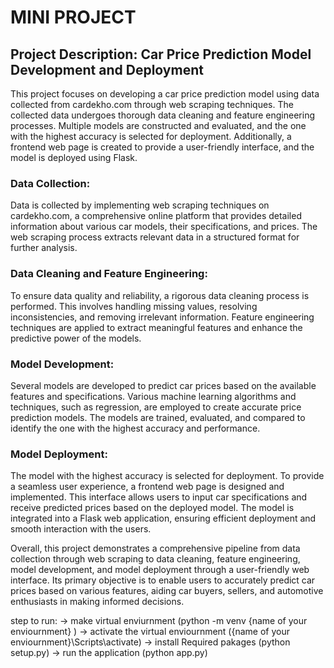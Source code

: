 # MINI PROJECT 

## Project Description: Car Price Prediction Model Development and Deployment

This project focuses on developing a car price prediction model using data collected from cardekho.com through web scraping techniques. The collected data undergoes thorough data cleaning and feature engineering processes. Multiple models are constructed and evaluated, and the one with the highest accuracy is selected for deployment. Additionally, a frontend web page is created to provide a user-friendly interface, and the model is deployed using Flask.

### Data Collection:
Data is collected by implementing web scraping techniques on cardekho.com, a comprehensive online platform that provides detailed information about various car models, their specifications, and prices. The web scraping process extracts relevant data in a structured format for further analysis.

### Data Cleaning and Feature Engineering:
To ensure data quality and reliability, a rigorous data cleaning process is performed. This involves handling missing values, resolving inconsistencies, and removing irrelevant information. Feature engineering techniques are applied to extract meaningful features and enhance the predictive power of the models.

### Model Development:
Several models are developed to predict car prices based on the available features and specifications. Various machine learning algorithms and techniques, such as regression, are employed to create accurate price prediction models. The models are trained, evaluated, and compared to identify the one with the highest accuracy and performance.

### Model Deployment:
The model with the highest accuracy is selected for deployment. To provide a seamless user experience, a frontend web page is designed and implemented. This interface allows users to input car specifications and receive predicted prices based on the deployed model. The model is integrated into a Flask web application, ensuring efficient deployment and smooth interaction with the users.

Overall, this project demonstrates a comprehensive pipeline from data collection through web scraping to data cleaning, feature engineering, model development, and model deployment through a user-friendly web interface. Its primary objective is to enable users to accurately predict car prices based on various features, aiding car buyers, sellers, and automotive enthusiasts in making informed decisions.


step to run:
-> make virtual enviurnment (python -m venv {name of your enviournment} )
-> activate the virtual enviournment ({name of your enviournment}\Scripts\activate)
-> install Required pakages (python setup.py)
-> run the application (python app.py)
